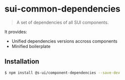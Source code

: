 # sui-common-dependencies
> A set of dependencies of all SUI components.

It provides:
* Unified dependencies versions accross components
* Minified boilerplate

## Installation

```sh
$ npm install @s-ui/component-dependencies --save-dev
```
